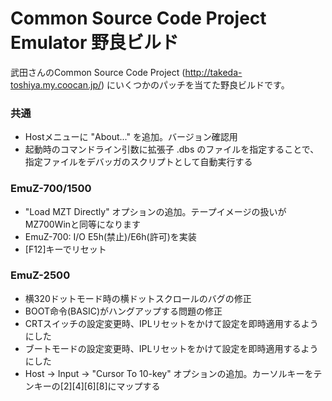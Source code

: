 # Common Source Code Project Emulator 野良ビルド
武田さんのCommon Source Code Project (http://takeda-toshiya.my.coocan.jp/) にいくつかのパッチを当てた野良ビルドです。

### 共通
- Hostメニューに "About..." を追加。バージョン確認用
- 起動時のコマンドライン引数に拡張子 .dbs のファイルを指定することで、指定ファイルをデバッガのスクリプトとして自動実行する

### EmuZ-700/1500
- "Load MZT Directly" オプションの追加。テープイメージの扱いがMZ700Winと同等になります
- EmuZ-700: I/O E5h(禁止)/E6h(許可)を実装
- [F12]キーでリセット

### EmuZ-2500
- 横320ドットモード時の横ドットスクロールのバグの修正
- BOOT命令(BASIC)がハングアップする問題の修正
- CRTスイッチの設定変更時、IPLリセットをかけて設定を即時適用するようにした
- ブートモードの設定変更時、IPLリセットをかけて設定を即時適用するようにした
- Host → Input → "Cursor To 10-key" オプションの追加。カーソルキーをテンキーの[2][4][6][8]にマップする
